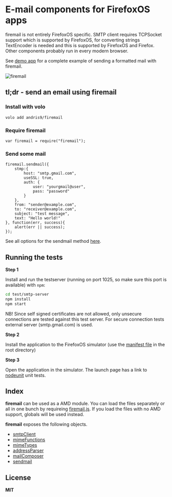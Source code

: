 # E-mail components for FirefoxOS apps

firemail is not entirely FirefoxOS specific. SMTP client requires TCPSocket support which is supported by FirefoxOS, for converting strings TextEncoder is needed and this is supported by FirefoxOS and Firefox. Other components probably run in every modern browser.

See [demo app](https://github.com/andris9/firemail/tree/master/example) for a complete example of sending a formatted mail with firemail.

![firemail](http://tahvel.info/firemail.png)


## tl;dr - send an email using firemail

### Install with volo

    volo add andris9/firemail

### Require firemail

    var firemail = require("firemail");


### Send some mail

    firemail.sendmail({
        stmp:{
            host: "smtp.gmail.com",
            useSSL: true,
            auth: {
                user: "yourgmail@user",
                pass: "password"
            }
        },
        from: "sender@example.com",
        to: "receiver@example.com",
        subject: "test message",
        text: "Hello world!"
    }, function(err, success){
        alert(err || success);
    });

See all options for the sendmail method [here](docs/sendmail.md#api).

## Running the tests

**Step 1**

Install and run the testserver (running on port 1025, so make sure this port is available) with `npm`:

```bash
cd test/smtp-server
npm install
npm start
```

NB! Since self signed certificates are not allowed, only unsecure connections are tested against this test server. For secure connection tests external server (smtp.gmail.com) is used.

**Step 2**

Install the application to the FirefoxOS simulator (use the [manifest file](manifest.webapp) in the root directory)

**Step 3**

Open the application in the simulator. The launch page has a link to [nodeunit](https://github.com/caolan/nodeunit) unit tests.

## Index

**firemail** can be used as a AMD module. You can load the files separately or all in one bunch
by requireing [firemail.js](firemail.js). If you load the files with no AMD support, globals
will be used instead.

**firemail** exposes the following objects.

  * [smtpClient](docs/smtpClient.md)
  * [mimeFunctions](docs/mimeFunctions.md)
  * [mimeTypes](docs/mimeTypes.md)
  * [addressParser](docs/addressParser.md)
  * [mailComposer](docs/mailComposer.md)
  * [sendmail](docs/sendmail.md)

## License

**MIT**